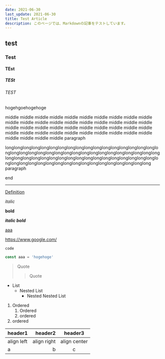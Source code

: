 ```yaml
---
date: 2021-06-30
last_update: 2021-06-30
title: Test Article
description: このページでは、Markdownの記事をテストしています。
---
```


## test

### Test

#### TEst

##### TESt

###### TEST

hogehgoehogehoge

middle middle middle middle middle middle middle middle middle middle middle middle middle middle middle middle middle middle middle middle middle middle middle middle middle middle middle middle middle middle middle middle middle middle middle middle middle middle middle middle middle middle middle middle paragraph

longlonglonglonglonglonglonglonglonglonglonglonglonglonglonglonglonglonglonglonglonglonglonglonglonglonglonglonglonglonglonglonglonglonglonglonglonglonglonglonglonglonglonglonglonglonglonglonglonglonglonglonglonglonglonglonglonglonglonglonglonglonglonglonglonglonglonglonglong paragraph

end

---

[Definition][hogehoge]

_italic_

**bold**

**_italic bold_**

[aaa](/)

https://www.google.com/

`code`

```js
const aaa = 'hogehoge'
```

> Quote
>
> > Quote

- List
  - Nested List
    - Nested Nested List

1. Ordered
   1. Ordered
   2. ordered
2. ordered

| header1    |     header2 |   header3    |
| :--------- | ----------: | :----------: |
| align left | align right | align center |
| a          |           b |      c       |

[hogehoge]: hogehogehoge
